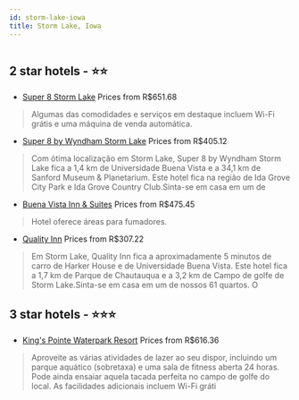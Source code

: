```yaml
---
id: storm-lake-iowa
title: Storm Lake, Iowa
---
```


<center><img src="https://i.travelapi.com/hotels/1000000/130000/123300/123228/3d587b02_z.jpg" alt="" /></center>


##  2 star hotels - ⭐️⭐️

-    [Super 8 Storm Lake](https://www.hurb.com/br/aud/https://www.hurb.com/br/hotels/storm-lake/super-8-storm-lake-HT-FNTY?cmp=18055) Prices from R$651.68
   > Algumas das comodidades e serviços em destaque incluem Wi-Fi grátis e uma máquina de venda automática.
-    [Super 8 by Wyndham Storm Lake](https://www.hurb.com/br/aud/https://www.hurb.com/br/hotels/storm-lake/super-8-by-wyndham-storm-lake-HT-PPJ9?cmp=18055) Prices from R$405.12
   > Com ótima localização em Storm Lake, Super 8 by Wyndham Storm Lake fica a 1,4 km de Universidade Buena Vista e a 34,1 km de Sanford Museum & Planetarium.  Este hotel fica na região de Ida Grove City Park e Ida Grove Country Club.Sinta-se em casa em um de 
-    [Buena Vista Inn & Suites](https://www.hurb.com/br/aud/https://www.hurb.com/br/hotels/storm-lake/buena-vista-inn-suites-HT-0MFN?cmp=18055) Prices from R$475.45
   > Hotel oferece áreas para fumadores.
-    [Quality Inn](https://www.hurb.com/br/aud/https://www.hurb.com/br/hotels/storm-lake/quality-inn-HT-NF1R?cmp=18055) Prices from R$307.22
   > Em Storm Lake, Quality Inn fica a aproximadamente 5 minutos de carro de Harker House e de Universidade Buena Vista.  Este hotel fica a 1,7 km de Parque de Chautauqua e a 3,2 km de Campo de golfe de Storm Lake.Sinta-se em casa em um de nossos 61 quartos. O

##  3 star hotels - ⭐️⭐️⭐️

-    [King's Pointe Waterpark Resort](https://www.hurb.com/br/aud/https://www.hurb.com/br/hotels/storm-lake/king-s-pointe-waterpark-resort-HT-JPB8?cmp=18055) Prices from R$616.36
   > Aproveite as várias atividades de lazer ao seu dispor, incluindo um parque aquático (sobretaxa) e uma sala de fitness aberta 24 horas. Pode ainda ensaiar aquela tacada perfeita no campo de golfe do local. As facilidades adicionais incluem Wi-Fi gráti
